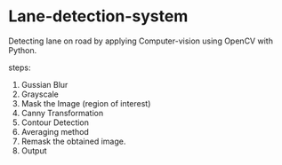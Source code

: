 # Lane-detection-system
Detecting lane on road by applying Computer-vision using OpenCV with Python.


steps:
1. Gussian Blur <removing noise>
2. Grayscale
3. Mask the Image (region of interest)
4. Canny Transformation
5. Contour Detection
6. Averaging method
7. Remask the obtained image.
8. Output

